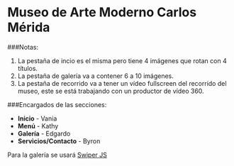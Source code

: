 Museo de Arte Moderno Carlos Mérida
===

###Notas:

1. La pestaña de incio es el misma pero tiene 4 imágenes que rotan con 4 títulos.
2. La pestaña de galería va a contener 6 a 10 imágenes.
3. La pestaña de recorrido va a tener un vídeo fullscreen del recorrido del museo, este se está trabajando con un productor de vídeo 360.

###Encargados de las secciones:

- **Inicio** - Vania
- **Menú** - Kathy
- **Galería** - Edgardo
- **Servicios/Contacto** - Byron

Para la galería se usará [Swiper JS](http://idangero.us/swiper/)
